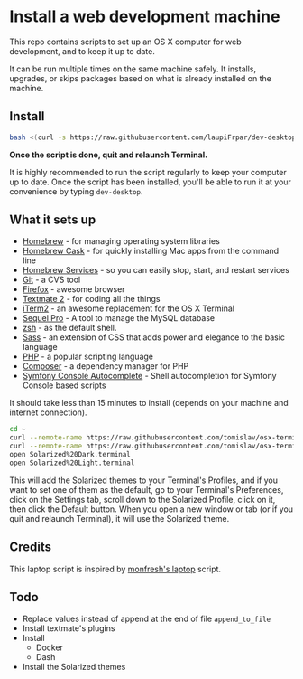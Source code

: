 # Install a web development machine

This repo contains scripts to set up an OS X computer for web development, and to keep it up to date.

It can be run multiple times on the same machine safely. It installs, upgrades, or skips packages based on what is already installed on the machine.

## Install


```sh
bash <(curl -s https://raw.githubusercontent.com/laupiFrpar/dev-desktop/master/boot)
```

**Once the script is done, quit and relaunch Terminal.**

It is highly recommended to run the script regularly to keep your computer up to date. Once the script has been installed, you'll be able to run it at your convenience by typing `dev-desktop`.

## What it sets up

* [Homebrew] - for managing operating system libraries
* [Homebrew Cask] - for quickly installing Mac apps from the command line
* [Homebrew Services] - so you can easily stop, start, and restart services
* [Git] - a CVS tool
* [Firefox] - awesome browser
* [Textmate 2] - for coding all the things
* [iTerm2] - an awesome replacement for the OS X Terminal
* [Sequel Pro] - A tool to manage the MySQL database
* [zsh] - as the default shell.
* [Sass] - an extension of CSS that adds power and elegance to the basic language
* [PHP] - a popular scripting language
* [Composer] - a dependency manager for PHP
* [Symfony Console Autocomplete] - Shell autocompletion for Symfony Console based scripts

[Homebrew]: http://brew.sh/
[Homebrew Cask]: http://caskroom.io/
[Homebrew Services]: https://github.com/Homebrew/homebrew-services
[Textmate 2]: https://macromates.com/
[Firefox]: https://www.mozilla.org/en-US/firefox/new/
[iTerm2]: http://iterm2.com/
[Git]: https://git-scm.com/
[Bash Completion]: https://github.com/scop/bash-completion
[Sass]: https://rubygems.org/gems/sass
[PHP]: https://secure.php.net/
[Composer]: https://getcomposer.org/
[zsh]: http://www.zsh.org/
[Symfony Console Autocomplete]: https://github.com/bamarni/symfony-console-autocomplete
[Sequel Pro]: https://sequelpro.com/

It should take less than 15 minutes to install (depends on your machine and internet connection).

```bash
cd ~
curl --remote-name https://raw.githubusercontent.com/tomislav/osx-terminal.app-colors-solarized/master/Solarized%20Dark.terminal
curl --remote-name https://raw.githubusercontent.com/tomislav/osx-terminal.app-colors-solarized/master/Solarized%20Light.terminal
open Solarized%20Dark.terminal
open Solarized%20Light.terminal
```

This will add the Solarized themes to your Terminal's Profiles, and if you want to set one of them as the default, go to your Terminal's Preferences, click on the Settings tab, scroll down to the Solarized Profile, click on it, then click the Default button. When you open a new window or tab (or if you quit and relaunch Terminal), it will use the Solarized theme.

## Credits

This laptop script is inspired by
[monfresh's laptop](https://github.com/monfresh/laptop) script.

## Todo

- Replace values instead of append at the end of file `append_to_file`
- Install textmate's plugins
- Install
  - Docker
  - Dash
- Install the Solarized themes